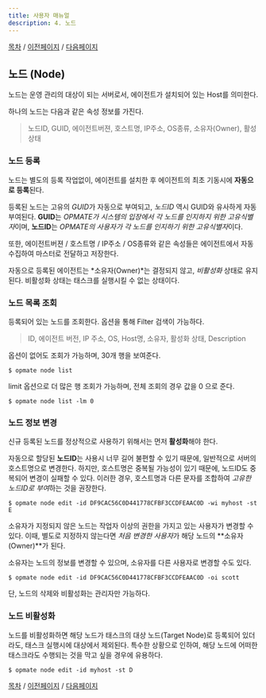 ```yaml
---
title: 사용자 매뉴얼
description: 4. 노드
---
```


[목차](UserManual.md) / [이전페이지](UserManual3.md) / [다음페이지](UserManual5.md)

## 노드 (Node)

노드는 운영 관리의 대상이 되는 서버로서, 에이전트가 설치되어 있는 Host를 의미한다.

하나의 노드는 다음과 같은 속성 정보를 가진다.
> 노드ID, GUID, 에이전트버젼, 호스트명, IP주소, OS종류, 소유자(Owner), 활성상태

### 노드 등록

노드는 별도의 등록 작업없이, 에이전트를 설치한 후 에이전트의 최초 기동시에 **자동으로 등록**된다.

등록된 노드는 고유의 *GUID*가 자동으로 부여되고, *노드ID* 역시 GUID와 유사하게 자동 부여된다.
**GUID**는 *OPMATE가 시스템의 입장에서 각 노드를 인지하지 위한 고유식별자*이며, **노드ID**는 *OPMATE의 사용자가 각 노드를 인지하기 위한 고유식별자*이다.

또한, 에이전트버젼 / 호스트명 / IP주소 / OS종류와 같은 속성들은 에이전트에서 자동 수집하여 마스터로 전달하고 저장한다.

자동으로 등록된 에이전트는 *소유자(Owner)*는 결정되지 않고, *비활성화* 상태로 유지된다.
비활성화 상태는 태스크를 실행시킬 수 없는 상태이다.

### 노드 목록 조회

등록되어 있는 노드를 조회한다. 옵션을 통해 Filter 검색이 가능하다.
> ID, 에이전트 버전, IP 주소, OS, Host명, 소유자, 활성화 상태, Description

옵션이 없어도 조회가 가능하며, 30개 행을 보여준다.

```$ opmate node list ```

limit 옵션으로 더 많은 행 조회가 가능하며, 전체 조회의 경우 값을 0 으로 준다.

```$ opmate node list -lm 0 ```

### 노드 정보 변경

신규 등록된 노드를 정상적으로 사용하기 위해서는 먼저 **활성화**해야 한다.

자동으로 할당된 **노드ID**는 사용시 너무 길어 불편할 수 있기 때문에, 일반적으로 서버의 호스트명으로 변경한다.
하지만, 호스트명은 중복될 가능성이 있기 때문에, 노드ID도 중복되어 변경이 실패할 수 있다.
이러한 경우, 호스트명과 다른 문자를 조합하여 *고유한 노드ID로 부여*하는 것을 권장한다.

```$ opmate node edit -id DF9CAC56C0D441778CFBF3CCDFEAAC0D -wi myhost -st E ```

소유자가 지정되지 않은 노드는 작업자 이상의 권한을 가지고 있는 사용자가 변경할 수 있다.
이때, 별도로 지정하지 않는다면 *처음 변경한 사용자*가 해당 노드의 **소유자(Owner)**가 된다.

소유자는 노드의 정보를 변경할 수 있으며, 소유자를 다른 사용자로 변경할 수도 있다.

```$ opmate node edit -id DF9CAC56C0D441778CFBF3CCDFEAAC0D -oi scott ```

단, 노드의 삭제와 비활성화는 관리자만 가능하다.

### 노드 비활성화

노드를 비활성화하면 해당 노드가 태스크의 대상 노드(Target Node)로 등록되어 있더라도, 태스크 실행시에 대상에서 제외된다.
특수한 상황으로 인하여, 해당 노드에 어떠한 태스크라도 수행되는 것을 막고 싶을 경우에 유용하다.

```$ opmate node edit -id myhost -st D ```

[목차](UserManual.md) / [이전페이지](UserManual3.md) / [다음페이지](UserManual5.md)